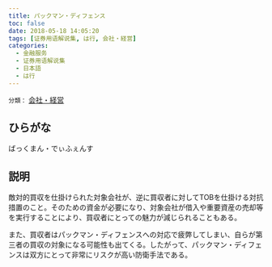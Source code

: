 ```yaml
---
title: パックマン・ディフェンス
toc: false
date: 2018-05-18 14:05:20
tags: [证券用语解说集, は行, 会社・経営]
categories:
  - 金融服务
  - 证券用语解说集
  - 日本語
  - は行
---
```


`分類：` [会社・経営](/tags/会社・経営/)

## ひらがな

ばっくまん・でぃふぇんす

## 説明

敵対的買収を仕掛けられた対象会社が、逆に買収者に対してTOBを仕掛ける対抗措置のこと。そのための資金が必要になり、対象会社が借入や重要資産の売却等を実行することにより、買収者にとっての魅力が減じられることもある。

また、買収者はパックマン・ディフェンスへの対応で疲弊してしまい、自らが第三者の買収の対象になる可能性も出てくる。したがって、パックマン・ディフェンスは双方にとって非常にリスクが高い防衛手法である。
